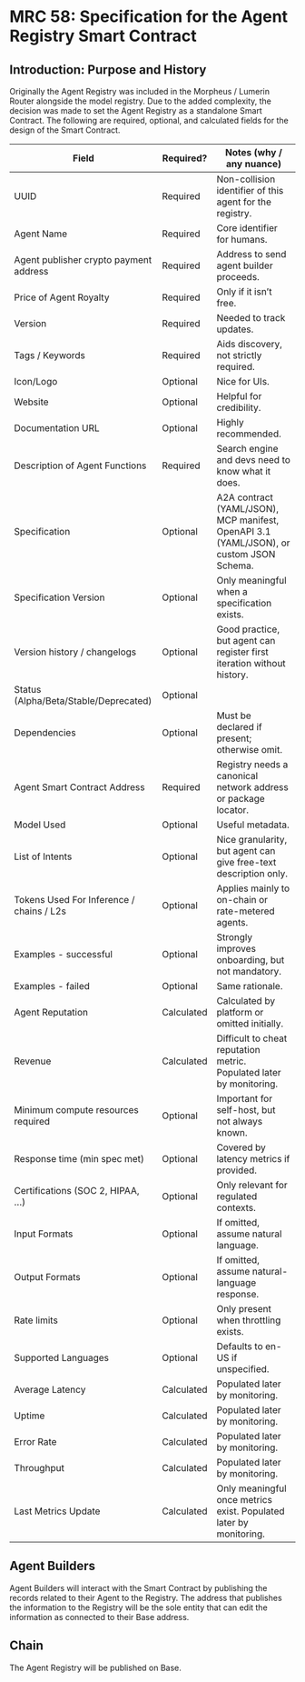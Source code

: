 # MRC 58: Specification for the Agent Registry Smart Contract

## Introduction: Purpose and History
Originally the Agent Registry was included in the Morpheus / Lumerin Router alongside the model registry. 
Due to the added complexity, the decision was made to set the Agent Registry as a standalone Smart Contract.
The following are required, optional, and calculated fields for the design of the Smart Contract.

| Field                                    | Required?  | Notes (why / any nuance)                                                                                           |
|------------------------------------------|------------|--------------------------------------------------------------------------------------------------------------------|
| UUID                                     | Required   | Non-collision identifier of this agent for the registry.                                                          |
| Agent Name                               | Required   | Core identifier for humans.                                                                                       |
| Agent publisher crypto payment address   | Required   | Address to send agent builder proceeds.                                                                           |
| Price of Agent Royalty                   | Required   | Only if it isn’t free.                                                                                            |
| Version                                  | Required   | Needed to track updates.                                                                                          |
| Tags / Keywords                          | Required   | Aids discovery, not strictly required.                                                                            |
| Icon/Logo                                | Optional   | Nice for UIs.                                                                                                     |
| Website                                  | Optional   | Helpful for credibility.                                                                                          |
| Documentation URL                        | Optional   | Highly recommended.                                                                                               |
| Description of Agent Functions           | Required   | Search engine and devs need to know what it does.                                                                 |
| Specification                            | Optional   | A2A contract (YAML/JSON), MCP manifest, OpenAPI 3.1 (YAML/JSON), or custom JSON Schema.                           |
| Specification Version                    | Optional   | Only meaningful when a specification exists.                                                                      |
| Version history / changelogs             | Optional   | Good practice, but agent can register first iteration without history.                                            |
| Status (Alpha/Beta/Stable/Deprecated)    | Optional   |                                                                                                                   |
| Dependencies                             | Optional   | Must be declared if present; otherwise omit.                                                                      |
| Agent Smart Contract Address             | Required   | Registry needs a canonical network address or package locator.                                                    |
| Model Used                               | Optional   | Useful metadata.                                                                                                  |
| List of Intents                          | Optional   | Nice granularity, but agent can give free-text description only.                                                  |
| Tokens Used For Inference / chains / L2s | Optional   | Applies mainly to on-chain or rate-metered agents.                                                                |
| Examples - successful                    | Optional   | Strongly improves onboarding, but not mandatory.                                                                  |
| Examples - failed                        | Optional   | Same rationale.                                                                                                   |
| Agent Reputation                         | Calculated | Calculated by platform or omitted initially.                                                                      |
| Revenue                                  | Calculated | Difficult to cheat reputation metric. Populated later by monitoring.                                              |
| Minimum compute resources required       | Optional   | Important for self-host, but not always known.                                                                    |
| Response time (min spec met)             | Optional   | Covered by latency metrics if provided.                                                                           |
| Certifications (SOC 2, HIPAA, …)         | Optional   | Only relevant for regulated contexts.                                                                             |
| Input Formats                            | Optional   | If omitted, assume natural language.                                                                              |
| Output Formats                           | Optional   | If omitted, assume natural-language response.                                                                     |
| Rate limits                              | Optional   | Only present when throttling exists.                                                                              |
| Supported Languages                      | Optional   | Defaults to en-US if unspecified.                                                                                 |
| Average Latency                          | Calculated | Populated later by monitoring.                                                                                    |
| Uptime                                   | Calculated | Populated later by monitoring.                                                                                    |
| Error Rate                               | Calculated | Populated later by monitoring.                                                                                    |
| Throughput                               | Calculated | Populated later by monitoring.                                                                                    |
| Last Metrics Update                      | Calculated | Only meaningful once metrics exist. Populated later by monitoring.                                                |

## Agent Builders
Agent Builders will interact with the Smart Contract by publishing the records related to their Agent to the Registry.
The address that publishes the information to the Registry will be the sole entity that can edit the information as connected to their Base address.

## Chain
The Agent Registry will be published on Base.
